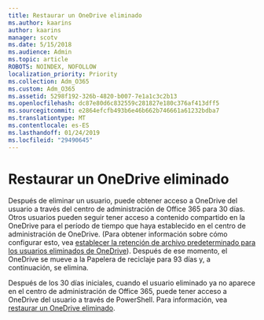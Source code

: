 ```yaml
---
title: Restaurar un OneDrive eliminado
ms.author: kaarins
author: kaarins
manager: scotv
ms.date: 5/15/2018
ms.audience: Admin
ms.topic: article
ROBOTS: NOINDEX, NOFOLLOW
localization_priority: Priority
ms.collection: Adm_O365
ms.custom: Adm_O365
ms.assetid: 5298f192-326b-4820-b007-7e1a1c3c2b13
ms.openlocfilehash: dc87e80d6c832559c281827e180c376af413dff5
ms.sourcegitcommit: e2864efcfb493b6e46b662b746661a61232bdba7
ms.translationtype: MT
ms.contentlocale: es-ES
ms.lasthandoff: 01/24/2019
ms.locfileid: "29490645"
---
```

# <a name="restore-a-deleted-onedrive"></a>Restaurar un OneDrive eliminado

Después de eliminar un usuario, puede obtener acceso a OneDrive del usuario a través del centro de administración de Office 365 para 30 días. Otros usuarios pueden seguir tener acceso a contenido compartido en la OneDrive para el período de tiempo que haya establecido en el centro de administración de OneDrive. (Para obtener información sobre cómo configurar esto, vea [establecer la retención de archivo predeterminado para los usuarios eliminados de OneDrive](https://go.microsoft.com/fwlink/?linkid=874267)). Después de ese momento, el OneDrive se mueve a la Papelera de reciclaje para 93 días y, a continuación, se elimina.
  
Después de los 30 días iniciales, cuando el usuario eliminado ya no aparece en el centro de administración de Office 365, puede tener acceso a OneDrive del usuario a través de PowerShell. Para información, vea [restaurar un OneDrive eliminado](https://go.microsoft.com/fwlink/?linkid=874269).
  

